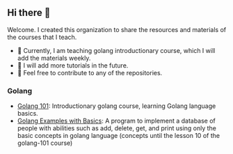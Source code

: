 ## Hi there 👋
Welcome. I created this organization to share the resources and materials of the courses that I teach.
- 🚀 Currently, I am teaching golang introductionary course, which I will add the materials weekly.
- 🐳 I will add more tutorials in the future.
- 👾 Feel free to contribute to any of the repositories.


### Golang
- [Golang 101](https://github.com/Mehdi-Teaching/golang-101): Introductionary golang course, learning Golang language basics.
- [Golang Examples with Basics](https://github.com/Mehdi-Teaching/golang-example-basics): A program to implement a database of people with abilities such as add, delete, get, and print using only the basic concepts in golang language (concepts until the lesson 10 of the golang-101 course)
